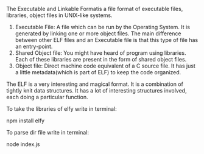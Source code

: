 The Executable and Linkable Formatis a file format of executable files, libraries, object files in UNIX-like systems. 
1. Executable File: A file which can be run by the Operating System. It is generated by linking one or more object files. The main difference between other ELF files and an Executable file is that this type of file has an entry-point.
2. Shared Object file: You might have heard of program using libraries. Each of these libraries are present in the form of shared object files. 
3. Object file: Direct machine code equivalent of a C source file. It has just a little metadata(which is part of ELF) to keep the code organized.

The ELF is a very interesting and magical format. It is a combination of tightly knit data structures. It has a lot of interesting structures involved, each doing a particular function.

To take the libraries of elfy write in terminal:

npm install elfy

To parse dir file write in terminal:

node index.js

